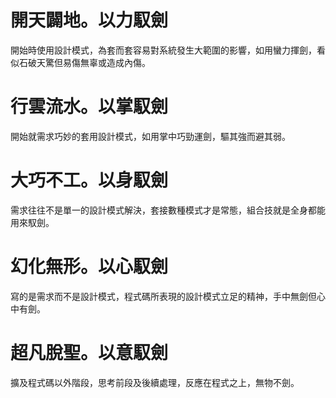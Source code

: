 
# 開天闢地。以力馭劍

開始時使用設計模式，為套而套容易對系統發生大範圍的影響，如用蠻力揮劍，看似石破天驚但易傷無辜或造成內傷。

# 行雲流水。以掌馭劍

開始就需求巧妙的套用設計模式，如用掌中巧勁運劍，驅其強而避其弱。

# 大巧不工。以身馭劍

需求往往不是單一的設計模式解決，套接數種模式才是常態，組合技就是全身都能用來馭劍。

# 幻化無形。以心馭劍

寫的是需求而不是設計模式，程式碼所表現的設計模式立足的精神，手中無劍但心中有劍。

# 超凡脫聖。以意馭劍

擴及程式碼以外階段，思考前段及後續處理，反應在程式之上，無物不劍。
